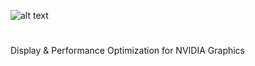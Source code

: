 ![alt text](https://i.imgur.com/aG2n5uP.png)
#
Display &amp; Performance Optimization for NVIDIA Graphics
